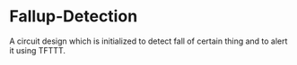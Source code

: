 # Fallup-Detection
A circuit design which is initialized to detect fall of certain thing and to alert it using TFTTT.
